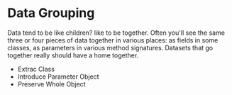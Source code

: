 # Data Grouping

Data tend to be like children? like to be together. Often you'll see the same three or four pieces of data together in various places: as fields in some classes, as parameters in various method signatures. Datasets that go together really should have a home together.

* Extrac Class
* Introduce Parameter Object
* Preserve Whole Object